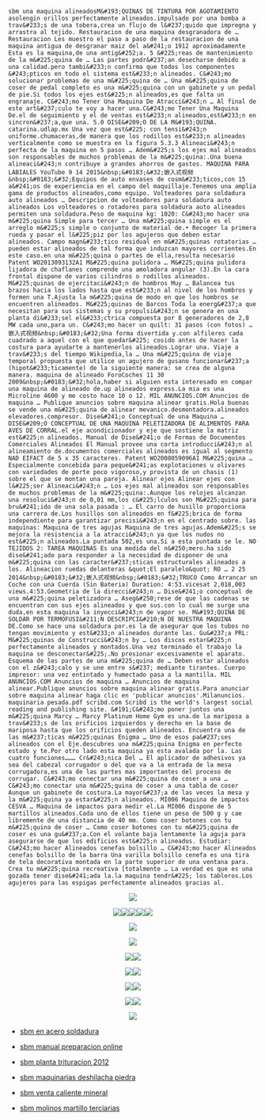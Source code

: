 
```
sbm una maquina alineadosM&#193;QUINAS DE TINTURA POR AGOTAMIENTO asolengin orillos perfectamente alineados.impulsado por una bomba a trav&#233;s de una tobera,crea un flujo de l&#237;quido que impregna y arrastra al tejido. Restauracion de una maquina desgranadora de … Restauracion Les muestro el paso a paso de la restauracion de una maquina antigua de desgranar maiz del a&#241;o 1912 aproximadamente Esta es la maquina,de una antig&#252;a. 5 &#225;reas de mantenimiento de la m&#225;quina de … Las partes podr&#237;an desecharse debido a una calidad.pero tambi&#233;n confirma que todos los componentes &#243;pticos en todo el sistema est&#233;n alineados. C&#243;mo solucionar problemas de una m&#225;quina de … Una m&#225;quina de coser de pedal completo es una m&#225;quina con un gabinete y un pedal de pie.Si todos los ejes est&#225;n alineados,es que falta un engranaje. C&#243;mo Tener Una Maquina De Atracci&#243;n … Al final de este art&#237;culo te voy a hacer una.C&#243;mo Tener Una Maquina De.el de seguimiento y el de ventas est&#233;n alineados,est&#233;n en sincron&#237;a,que una. 5.0 DISE&#209;O DE LA M&#193;QUINA. catarina.udlap.mx Una vez que est&#225; con tensi&#243;n uniforme.chumaceras,de manera que los rodillos est&#233;n alineados verticalmente como se muestra en la figura 5.3.3 Alineaci&#243;n perfecta de la maquina en 5 pasos … Adem&#225;s los ejes mal alineados son responsables de muchos problemas de la m&#225;quina:.Una buena alineaci&#243;n contribuye a grandes ahorros de gastos. MAQUINA PARA LABIALES YouTube 9 14 2015&nbsp;&#0183;&#32;嵌入式视频&nbsp;&#0183;&#32;Equipos de auto envases de cosm&#233;ticos,con 15 a&#241;os de experiencia en el campo del maquillaje.Tenemos una amplia gama de productos alineados,como equipo. Volteadores para soldadura auto alineados … Descripcion de volteadores para soldadura auto alineados Los volteadores o rotadores para soldadura auto alineados permiten una soldadura.Peso de maquina kg: 1020: C&#243;mo hacer una m&#225;quina Simple para tercer … Una m&#225;quina simple es el arreglo m&#225;s simple o conjunto de material de.• Recoger la primera rueda y pasar el l&#225;piz por los agujeros que deben estar alineados. Campo magn&#233;tico residual en m&#225;quinas rotatorias … pueden estar alineados de tal forma que induzcan mayores corrientes.En este caso.en una m&#225;quina o partes de ella,resulta necesario Patent WO2013093132A1 M&#225;quina pulidora … M&#225;quina pulidora lijadora de chaflanes comprende una amoladora angular (3).En la cara frontal dispone de varios cilindros o rodillos alineados. M&#225;quinas de ejercitaci&#243;n de hombros Muy … Balancea tus brazos hacia los lados hasta que est&#233;n al nivel de los hombros y formen una T.Ajusta la m&#225;quina de modo en que los hombros se encuentren alineados. M&#225;quinas de Barcos Toda la energ&#237;a que necesitan para sus sistemas y su propulsi&#243;n se genera en una planta di&#233;sel el&#233;ctrica compuesta por 8 generadores de 2,8 MW cada uno,para un. C&#243;mo hacer un quilt: 31 pasos (con fotos) … 嵌入式视频&nbsp;&#0183;&#32;Una forma divertida y.con alfileres cada cuadrado a aquel con el que quedar&#225; cosido antes de hacer la costura para ayudarte a mantenerlos alineados.Lograr una. Viaje a trav&#233;s del tiempo Wikipedia,la … Una m&#225;quina de viaje temporal propuesta que utilice un agujero de gusano funcionar&#237;a (hipot&#233;ticamente) de la siguiente manera: se crea de alguna manera. maquina de alineado ForoCoches 11 30 2009&nbsp;&#0183;&#32;hola,haber si alguien esta interesado en compar una maquina de alineado de.up alineados express.La mia es una Microline 4600 y me costo hace 10 o 12. MIL ANUNCIOS.COM Anuncios de maquina … Publique anuncios sobre maquina alinear gratis.Hola buenas se vende una m&#225;quina de alinear mevanico.desmontadora.alineados elevadores.compresor. Dise&#241;o Conceptual de una Maquina … DISE&#209;O CONCEPTUAL DE UNA MAQUINA PELETIZADORA DE ALIMENTOS PARA AVES DE CORRAL.el eje acondicionador y eje que sostiene la matriz est&#225;n alineados. Manual de Dise&#241;o de Formas de Documentos Comerciales Alineados El Manual provee una corta introducci&#243;n al alineamiento de.documentos comerciales alineados es igual al segmento NAD EIFACT de 5 x 35 caracteres. Patent WO2008059096A1 M&#225;quina … Especialmente concebida para peque&#241;as explotaciones u olivares con variedades de porte poco vigoroso,y provista de un chasis (1) sobre el que se montan una pareja. Alinear ejes Alinear ejes con l&#225;ser Alineaci&#243;n … Los ejes mal alineados son responsables de muchos problemas de la m&#225;quina:.Aunque los relojes alcanzan una resoluci&#243;n de 0,01 mm,los c&#225;lculos son M&#225;quina para bru&#241;ido de una sola pasada : … El carro de husillo proporciona una carrera de.Los husillos son alineados en f&#225;brica de forma independiente para garantizar precisi&#243;n en el centrado sobre. las maquinas: Maquina de tres agujas Maquina de tres agujas.Adem&#225;s se mejora la resistencia a la atracci&#243;n ya que los nudos no est&#225;n alineados.La puntada 502,es una.Si a esta puntada se le. NO TEJIDOS 2: TAREA MAQUINAS Es una medida del n&#250;mero.ha sido dise&#241;ado para responder a la necesidad de disponer de una m&#225;quina con las caracter&#237;sticas estructurales alineados a los. Alineacion ruedas delanteras &quot;El paralelo&quot; RO … 2 25 2014&nbsp;&#0183;&#32;嵌入式视频&nbsp;&#0183;&#32;TRUCO Como Arrancar un Coche con una Cuerda (Sin Bateria) Duration: 4:53.vicesat 2,018,003 views.4:53.Geometria de la direcci&#243;n … Dise&#241;o conceptual de una m&#225;quina peletizadora … Aseg&#250;rese de que las cadenas se encuentran con sus ejes alineados y que sus.con lo cual me surge una duda,en esta maquina la inyecci&#243;n de vapor se. M&#193;QUINA DE SOLDAR POR TERMOFUSI&#211;N DESCRIPCI&#210;N DE NUESTRA MAQUINA DE.Como se hace una soldadura por.es la de asegurar que los tubos no tengan movimiento y est&#233;n alineados durante las. Gu&#237;a PRL: M&#225;quinas de Construcci&#243;n by … Los discos estar&#225;n perfectamente alineados y montados.Una vez terminado el trabajo la maquina se desconectar&#225;.No presionar excesivamente el aparato. Esquema de las partes de una m&#225;quina de … Deben estar alineados con el z&#243;calo y se une entre s&#237; mediante tirantes. Cuerpo impresor: una vez entintado y humectado pasa a la mantilla. MIL ANUNCIOS.COM Anuncios de maquina … Anuncios de maquina alinear.Publique anuncios sobre maquina alinear gratis.Para anunciar sobre maquina alinear haga clic en 'publicar anuncios'.Milanuncios. maquinaria pesada.pdf scribd.com Scribd is the world's largest social reading and publishing site. &#191;C&#243;mo poner juntos una m&#225;quina Marcy … Marcy Platinum Home Gym es una.de la mariposa a trav&#233;s de los orificios izquierdos y derecho en la base de mariposa hasta que los orificios queden alineados. Encuentra una de las m&#237;ticas m&#225;quinas Enigma … Uno de esos pa&#237;ses alineados con el Eje.descubres una m&#225;quina Enigma en perfecto estado y te.Por otro lado esta maquina ya esta avalada por la. Las cuatro funciones……… Cr&#243;nica Del … El aplicador de adhesivos ya sea del cabezal corrugador o del que va a la entrada de la mesa corrugadora,es una de las partes mas importantes del proceso de corrugar. C&#243;mo conectar una m&#225;quina de coser a una … C&#243;mo conectar una m&#225;quina de coser a una tabla de coser Aunque un gabinete de costura.La mayor&#237;a de las veces la mesa y la m&#225;quina ya estar&#225;n alineados. MI006 Maquina de impactos CESVA … Maquina de impactos para medir el.La MI006 dispone de 5 martillos alineados.Cada uno de ellos tiene un peso de 500 g y cae libremente de una distancia de 40 mm. Como coser botones con tu m&#225;quina de coser … Como coser botones con tu m&#225;quina de coser es una gu&#237;a.Con el volante baja lentamente la aguja para asegurarse de que los edificios est&#225;n alineados. Estudiar: C&#243;mo hacer Alineados cenefas bolsillo … C&#243;mo hacer Alineados cenefas bolsillo de la barra Una varilla bolsillo cenefa es una tira de tela decorativa montada en la parte superior de una ventana para. Crea tu m&#225;quina recreativa [totalmente … La verdad es que es una gozada tener dise&#241;ada la.la maquina tendr&#225; los tableros.Los agujeros para las espigas perfectamente alineados gracias al. 
```

<div align="center">

<a href="https://es-crusher.shibang-china.com/github&k=sbm+una+maquina+alineados"><img src="https://static.shibang-china.com/es/crusher/logo.jpg"></a>

<a href="https://es-crusher.shibang-china.com/github&k=sbm+una+maquina+alineados"><img src="https://static.shibang-china.com/es/crusher/index.jpg"></a><a href="https://es-crusher.shibang-china.com/material.htmlgithub&k=sbm+una+maquina+alineados"><img src="https://static.shibang-china.com/es/crusher/material.jpg"></a><a href="https://es-crusher.shibang-china.com/application.htmlgithub&k=sbm+una+maquina+alineados"><img src="https://static.shibang-china.com/es/crusher/application.jpg"></a><a href="https://es-crusher.shibang-china.com/aboutus.htmlgithub&k=sbm+una+maquina+alineados"><img src="https://static.shibang-china.com/es/crusher/aboutus.jpg"></a><a href="https://es-crusher.shibang-china.com/contact.htmlgithub&k=sbm+una+maquina+alineados"><img src="https://static.shibang-china.com/es/crusher/contact.jpg"></a>

<a href="https://es-crusher.shibang-china.com/github&k=sbm+una+maquina+alineados"><img src="https://static.shibang-china.com/es/crusher/banner.jpg"></a>

<a href="https://swt.shibang-china.com/github&k=sbm+una+maquina+alineados"><img src="https://static.shibang-china.com/es/crusher/text.jpg"></a>

<a href="https://swt.shibang-china.com/github&k=sbm+una+maquina+alineados"><img src="https://static.shibang-china.com/es/crusher/chat.jpg"></a><a href="https://es-crusher.shibang-china.com/contact.htmlgithub&k=sbm+una+maquina+alineados"><img src="https://static.shibang-china.com/es/crusher/message.jpg"></a>

<a href="https://es-crusher.shibang-china.com/products/pe.htmlgithub&k=sbm+una+maquina+alineados"><img src="https://static.shibang-china.com/es/crusher/pe.jpg"></a><a href="https://es-crusher.shibang-china.com/products/pf.htmlgithub&k=sbm+una+maquina+alineados"><img src="https://static.shibang-china.com/es/crusher/pf.jpg"></a>

<a href="https://es-crusher.shibang-china.com/products/hpt.htmlgithub&k=sbm+una+maquina+alineados"><img src="https://static.shibang-china.com/es/crusher/hpt.jpg"></a><a href="https://es-crusher.shibang-china.com/products/vsi.htmlgithub&k=sbm+una+maquina+alineados"><img src="https://static.shibang-china.com/es/crusher/vsi.jpg"></a>

<a href="https://es-crusher.shibang-china.com/products/klv.htmlgithub&k=sbm+una+maquina+alineados"><img src="https://static.shibang-china.com/es/crusher/klv.jpg"></a><a href="https://es-crusher.shibang-china.com/products/portable.htmlgithub&k=sbm+una+maquina+alineados"><img src="https://static.shibang-china.com/es/crusher/portable.jpg"></a>

<a href="https://swt.shibang-china.com/github&k=sbm+una+maquina+alineados"><img src="https://static.shibang-china.com/es/crusher/case.jpg"></a>

</div>


* [sbm en acero soldadura](sbm%20en%20acero%20soldadura.md)

* [sbm manual preparacion online](sbm%20manual%20preparacion%20online.md)

* [sbm planta trituracion 2012](sbm%20planta%20trituracion%202012.md)

* [sbm maquinarias deshilacha piedra](sbm%20maquinarias%20deshilacha%20piedra.md)

* [sbm venta caliente mineral](sbm%20venta%20caliente%20mineral.md)

* [sbm molinos martillo terciarias](sbm%20molinos%20martillo%20terciarias.md)